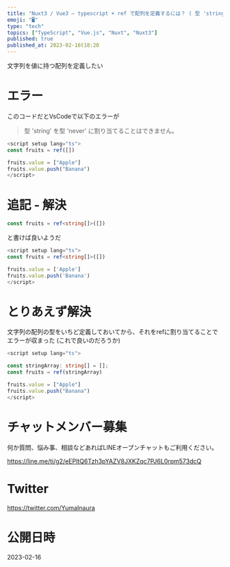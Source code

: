 ```yaml
---
title: "Nuxt3 / Vue3 – typescript + ref で配列を定義するには？ ( 型 'string' を型 'never' に割"
emoji: "🖥"
type: "tech"
topics: ["TypeScript", "Vue.js", "Nuxt", "Nuxt3"]
published: true
published_at: 2023-02-16t18:20
---
```


文字列を値に持つ配列を定義したい

# エラー

このコードだとVsCodeで以下のエラーが

>型 'string' を型 'never' に割り当てることはできません。


```ts
<script setup lang="ts">
const fruits = ref([])

fruits.value = ["Apple"]
fruits.value.push("Banana")
</script>
```

# 追記 - 解決

```ts
const fruits = ref<string[]>([])
```

と書けば良いようだ

```ts
<script setup lang="ts">
const fruits = ref<string[]>([])

fruits.value = ['Apple']
fruits.value.push('Banana')
</script>

```

# とりあえず解決

文字列の配列の型をいちど定義しておいてから、それをrefに割り当てることでエラーが収まった
(これで良いのだろうか)

```ts
<script setup lang="ts">

const stringArray: string[] = [];
const fruits = ref(stringArray)

fruits.value = ["Apple"]
fruits.value.push("Banana")
</script>

```


# チャットメンバー募集


何か質問、悩み事、相談などあればLINEオープンチャットもご利用ください。

https://line.me/ti/g2/eEPltQ6Tzh3pYAZV8JXKZqc7PJ6L0rpm573dcQ


# Twitter

https://twitter.com/YumaInaura


# 公開日時

2023-02-16
